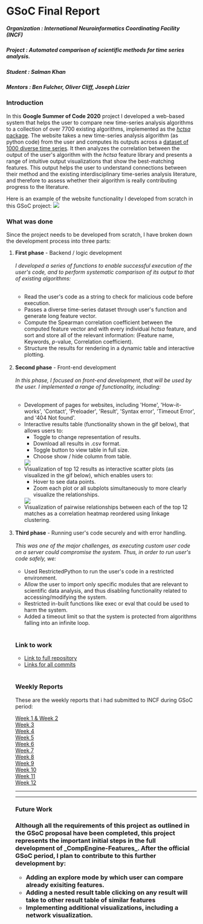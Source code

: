 # GSoC Final Report
##### Organization : International Neuroinformatics Coordinating Facility (INCF)
##### Project      : Automated comparison of scientific methods for time series analysis.

##### Student      : Salman Khan
##### Mentors      : Ben Fulcher, Oliver Cliff, Joseph Lizier

### Introduction
In this **Google Summer of Code 2020** project I developed a web-based system that helps the user to compare new time-series analysis algorithms to a collection of over 7700 existing algorithms, implemented as the [_hctsa_ package](https://github.com/benfulcher/hctsa).
The website takes a new time-series analysis algorithm (as python code) from the user and computes its outputs across a [dataset of 1000 diverse time series](https://figshare.com/articles/1000_Empirical_Time_series/5436136).
It then analyzes the correlation between the output of the user's algorithm with the _hctsa_ feature library and presents a range of intuitive output visualizations that show the best-matching features.
This output helps the user to understand connections between their method and the existing interdisciplinary time-series analysis literature, and therefore to assess whether their algorithm is really contributing progress to the literature.

Here is an example of the website functionality I developed from scratch in this GSoC project:
<img src="GIF-200822_154754.gif">

### What was done
Since the project needs to be developed from scratch, I have broken down the development process into three parts:
<ol>
<li><strong>First phase</strong> - Backend / logic development</li><br>
<em>I developed a series of functions to enable successful execution of the user's code, and to perform systematic comparison of its output to that of existing algorithms:</em><br>
<br>
<ul><li>Read the user's code as a string to check for malicious code before execution.</li>
<li>Passes a diverse time-series dataset through user's function and generate long feature vector.</li>
<li>Compute the Spearman correlation coefficient between the computed feature vector and with every individual <em>hctsa</em> feature, and sort and store all of the relevant information: (Feature name, Keywords, <em>p</em>-value, Correlation coefficient).</li>
<li>Structure the results for rendering in a dynamic table and interactive plotting.</li>
</ul>
<br>
<li><strong>Second phase</strong> - Front-end development</li>
<br><em>In this phase, I focused on front-end development, that will be used by the user.
I implemented a range of functionality, including:</em><br>
<br>
<ul>
<li>Development of pages for websites, including 'Home', 'How-it-works', 'Contact', 'Preloader', 'Result', 'Syntax error', 'Timeout Error', and '404 Not found'.</li>
<li>Interactive results table (functionality shown in the gif below), that allows users to:<ul><li>Toggle to change representation of results.</li><li>Download all results in .csv format.</li><li>Toggle button to view table in full size.</li><li>Choose show / hide column from table.</li></ul><img src="GIF-200822_154604.gif"></li>
<li>Visualization of top 12 results as interactive scatter plots (as visualized in the gif below), which enables users to:<ul><li>Hover to see data points.</li><li>Zoom each plot or all subplots simultaneously to more clearly visualize the relationships.</li></ul>
<img src="GIF-200822_154727.gif"></li>

<li>Visualization of pairwise relationships between each of the top 12 matches as a correlation heatmap reordered using linkage clustering.</li>

</ul>
<br>
<li><strong>Third phase</strong> - Running user's code securely and with error handling.<br><br>
<em>This was one of the major challenges, as executing custom user code on a server could compromise the system.
Thus, in order to run user's code safely, we:</em><br><br>
<ul>
<li>Used RestrictedPython to run the user's code in a restricted environment.</li>
<li>Allow the user to import only specific modules that are relevant to scientific data analysis, and thus disabling functionality related to accessing/modifying the system.</li>
<li>Restricted in-built functions like exec or eval that could be used to harm the system.</li>
<li>Added a timeout limit so that the system is protected from algorithms falling into an infinite loop. </li>
<br>
</ul>
<h3>Link to work </h3>
<ul>
<li>
  <a href="https://github.com/NeuralSystemsAndSignals/Comp-Engine-Features">Link to full repository</a>
  <br></li>
  <li><a href="https://github.com/NeuralSystemsAndSignals/Comp-Engine-Features/commits/master">Links for all commits</a>
</li>
</ul>
<br>

<h3> Weekly Reports </h3>
These are the weekly reports that i had submitted to INCF during GSoC period:<br>

<a href="https://drive.google.com/file/d/1DKX11fXbYbpREzT8H0AB5Vdq8xSzLO8u/view?usp=sharing">Week 1 & Week 2</a><br>
<a href="https://drive.google.com/file/d/12lr42BS4PyOyBUC1cqbAaYDeUksdllxe/view?usp=sharing">Week 3</a><br>
<a href="https://drive.google.com/file/d/1tuV2kLixLSpDSst-rc-eXj4rhZbz_qRD/view?usp=sharing">Week 4</a><br>
<a href="https://drive.google.com/file/d/1GFv2RhH4dg96NdV-CrnO9bd1RFiPVMU-/view?usp=sharing">Week 5</a><br>
<a href="https://drive.google.com/file/d/18O2VJ8uYRXfamjCmKa0Cq0Z6MYyw5nMU/view?usp=sharing">Week 6</a><br>
<a href="https://drive.google.com/file/d/1ket_4KNNlxDDR6v5ec2s3zPjcN3RSA8B/view?usp=sharing">Week 7</a><br>
<a href="https://drive.google.com/file/d/179jS-Ztb675IzxVpvI9Y-fvxnvsq-oRC/view?usp=sharing">Week 8</a><br>
<a href="https://drive.google.com/file/d/1uTio6VrW_wJp66dp83JSSduzNPK8g6T0/view?usp=sharing">Week 9</a><br>
<a href="https://drive.google.com/file/d/1PAvLqlv8p7_tm2dWcwDtFrH4Fp-rOYxd/view?usp=sharing">Week 10</a><br>
<a href="https://drive.google.com/file/d/1PumTCAHoR7FEz21GVpolGOb6o0J14Khd/view?usp=sharing">Week 11</a><br>
<a href="https://drive.google.com/file/d/10CzCYMVjRRHOa4Khtgkno3oRTgbn06p7/view?usp=sharing">Week 12</a><br>

---
<hr>
<h3> Future Work <h3>
Although all the requirements of this project as outlined in the GSoC proposal have been completed, this project represents the important initial steps in the full development of _CompEngine-Features_.
After the official GSoC period, I plan to contribute to this further development by:

* Adding an explore mode by which user can compare already exisiting features.
* Adding a nested result table clicking on any result will take to other result table of similar features
* Implementing additional visualizations, including a network visualization.
